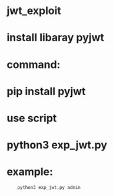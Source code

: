 # jwt_exploit
# install libaray pyjwt
# command:
# pip install pyjwt
# use script 
# python3 exp_jwt.py <user>
# example:
        python3 exp_jwt.py admin
